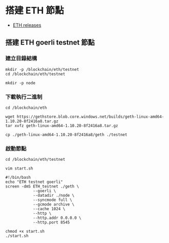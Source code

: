 # 搭建 ETH 節點

- [ETH releases](https://geth.ethereum.org/downloads/)

## 搭建 ETH goerli testnet 節點

### 建立目錄結構

```shell
mkdir -p /blockchain/eth/testnet
cd /blockchain/eth/testnet

mkdir -p node
```

### 下載執行二進制

```shell
cd /blockchain/eth
```

```shell
wget https://gethstore.blob.core.windows.net/builds/geth-linux-amd64-1.10.20-8f2416a8.tar.gz
tar xvfz geth-linux-amd64-1.10.20-8f2416a8.tar.gz
```

```shell
cp ./geth-linux-amd64-1.10.20-8f2416a8/geth ./testnet
```

### 啟動節點

```shell
cd /blockchain/eth/testnet
```

```shell
vim start.sh
```

```shell
#!/bin/bash
echo "ETH testnet goerli"
screen -dmS ETH_testnet ./geth \
            --goerli \
            --datadir ./node \
            --syncmode full \
            --gcmode archive \
            --cache 1024 \
            --http \
            --http.addr 0.0.0.0 \
            --http.port 8545
```

```shell
chmod +x start.sh
./start.sh
```
